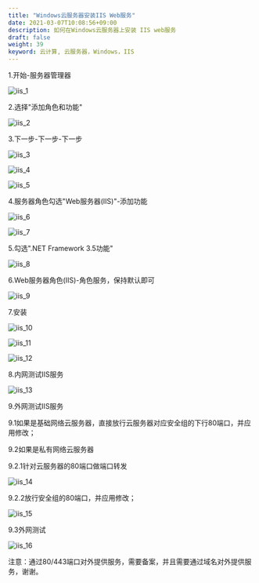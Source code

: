 ```yaml
---
title: "Windows云服务器安装IIS Web服务"
date: 2021-03-07T10:08:56+09:00
description: 如何在Windows云服务器上安装 IIS web服务
draft: false
weight: 39
keyword: 云计算, 云服务器，Windows，IIS
---
```


1.开始-服务器管理器

![iis_1](/compute/vm/best-practices/_images/iis/iis_1.png)

2.选择"添加角色和功能"

![iis_2](/compute/vm/best-practices/_images/iis/iis_2.png)

3.下一步-下一步-下一步

![iis_3](/compute/vm/best-practices/_images/iis/iis_3.png)

![iis_4](/compute/vm/best-practices/_images/iis/iis_4.png)

![iis_5](/compute/vm/best-practices/_images/iis/iis_5.png)

4.服务器角色勾选"Web服务器(IIS)"-添加功能

![iis_6](/compute/vm/best-practices/_images/iis/iis_6.png)

![iis_7](/compute/vm/best-practices/_images/iis/iis_7.png)

5.勾选".NET Framework 3.5功能"

![iis_8](/compute/vm/best-practices/_images/iis/iis_8.png)

6.Web服务器角色(IIS)-角色服务，保持默认即可

![iis_9](/compute/vm/best-practices/_images/iis/iis_9.png)

7.安装

![iis_10](/compute/vm/best-practices/_images/iis/iis_10.png)

![iis_11](/compute/vm/best-practices/_images/iis/iis_11.png)

![iis_12](/compute/vm/best-practices/_images/iis/iis_12.png)

8.内网测试IIS服务

![iis_13](/compute/vm/best-practices/_images/iis/iis_13.png)

9.外网测试IIS服务

9.1如果是基础网络云服务器，直接放行云服务器对应安全组的下行80端口，并应用修改；

9.2如果是私有网络云服务器

9.2.1针对云服务器的80端口做端口转发

![iis_14](/compute/vm/best-practices/_images/iis/iis_14.png)

9.2.2放行安全组的80端口，并应用修改；

![iis_15](/compute/vm/best-practices/_images/iis/iis_15.png)

9.3外网测试

![iis_16](/compute/vm/best-practices/_images/iis/iis_16.png)

注意：通过80/443端口对外提供服务，需要备案，并且需要通过域名对外提供服务，谢谢。